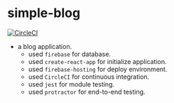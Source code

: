 # simple-blog

[![CircleCI](https://circleci.com/gh/naoki-tomita/simple-blog/tree/master.svg?style=svg)](https://circleci.com/gh/naoki-tomita/simple-blog/tree/master)

* a blog application.
  * used `firebase` for database.
  * used `create-react-app` for initialize application.
  * used `firebase-hosting` for deploy environment.
  * used `CircleCI` for continuous integration.
  * used `jest` for module testing.
  * used `protractor` for end-to-end testing.
